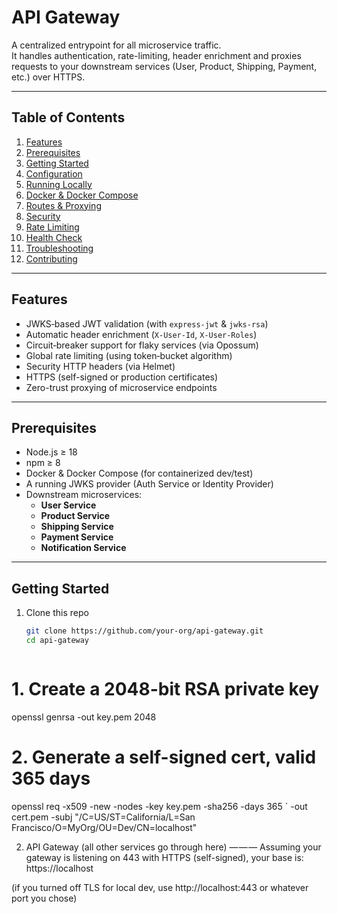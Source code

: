 # API Gateway

A centralized entrypoint for all microservice traffic.  
It handles authentication, rate-limiting, header enrichment and proxies requests to your downstream services (User, Product, Shipping, Payment, etc.) over HTTPS.

---

## Table of Contents

1. [Features](#features)  
2. [Prerequisites](#prerequisites)  
3. [Getting Started](#getting-started)  
4. [Configuration](#configuration)  
5. [Running Locally](#running-locally)  
6. [Docker & Docker Compose](#docker-docker-compose)  
7. [Routes & Proxying](#routes-proxying)  
8. [Security](#security)  
9. [Rate Limiting](#rate-limiting)  
10. [Health Check](#health-check)  
11. [Troubleshooting](#troubleshooting)  
12. [Contributing](#contributing)

---

## Features

- JWKS‐based JWT validation (with `express-jwt` & `jwks-rsa`)  
- Automatic header enrichment (`X-User-Id`, `X-User-Roles`)  
- Circuit‐breaker support for flaky services (via Opossum)  
- Global rate limiting (using token‐bucket algorithm)  
- Security HTTP headers (via Helmet)  
- HTTPS (self-signed or production certificates)  
- Zero-trust proxying of microservice endpoints

---

## Prerequisites

- Node.js ≥ 18  
- npm ≥ 8  
- Docker & Docker Compose (for containerized dev/test)  
- A running JWKS provider (Auth Service or Identity Provider)  
- Downstream microservices:  
  - **User Service**  
  - **Product Service**  
  - **Shipping Service**  
  - **Payment Service**  
  - **Notification Service**

---

## Getting Started

1. Clone this repo  
   ```bash
   git clone https://github.com/your-org/api-gateway.git
   cd api-gateway


   
# 1. Create a 2048-bit RSA private key
openssl genrsa -out key.pem 2048

# 2. Generate a self-signed cert, valid 365 days
openssl req -x509 -new -nodes -key key.pem -sha256 -days 365 `
  -out cert.pem -subj "/C=US/ST=California/L=San Francisco/O=MyOrg/OU=Dev/CN=localhost"

  2) API Gateway (all other services go through here)
— — —
Assuming your gateway is listening on 443 with HTTPS (self-signed), your base is:
https://localhost


(if you turned off TLS for local dev, use http://localhost:443 or whatever port you chose)
